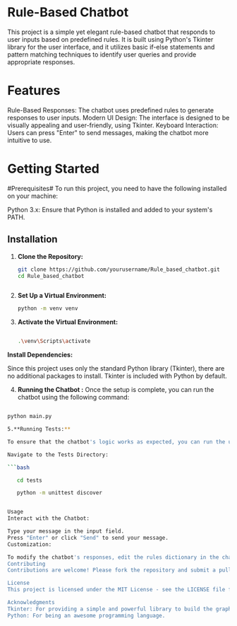 # Rule-Based Chatbot
This project is a simple yet elegant rule-based chatbot that responds to user inputs based on predefined rules. It is built using Python's Tkinter library for the user interface, and it utilizes basic if-else statements and pattern matching techniques to identify user queries and provide appropriate responses.



# Features
Rule-Based Responses: The chatbot uses predefined rules to generate responses to user inputs.
Modern UI Design: The interface is designed to be visually appealing and user-friendly, using Tkinter.
Keyboard Interaction: Users can press "Enter" to send messages, making the chatbot more intuitive to use.

# Getting Started
#Prerequisites#
To run this project, you need to have the following installed on your machine:

Python 3.x: Ensure that Python is installed and added to your system's PATH.
## Installation

1. **Clone the Repository:**

   ```bash
   git clone https://github.com/yourusername/Rule_based_chatbot.git
   cd Rule_based_chatbot



2. **Set Up a Virtual Environment:**

   ```bash
   python -m venv venv

3. **Activate the Virtual Environment:**



   ```bash

   .\venv\Scripts\activate


**Install Dependencies:**

Since this project uses only the standard Python library (Tkinter), there are no additional packages to install. Tkinter is included with Python by default.

4. **Running the Chatbot :** 
Once the setup is complete, you can run the chatbot using the following command:

```bash

python main.py

5.**Running Tests:**

To ensure that the chatbot's logic works as expected, you can run the unit tests. This project uses Python's built-in unittest framework.

Navigate to the Tests Directory:

```bash

   cd tests

   python -m unittest discover


Usage
Interact with the Chatbot:

Type your message in the input field.
Press "Enter" or click "Send" to send your message.
Customization:

To modify the chatbot's responses, edit the rules dictionary in the chatbot.py file located in the src/ directory.
Contributing
Contributions are welcome! Please fork the repository and submit a pull request for any improvements or bug fixes.

License
This project is licensed under the MIT License - see the LICENSE file for details.

Acknowledgments
Tkinter: For providing a simple and powerful library to build the graphical interface.
Python: For being an awesome programming language.
